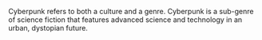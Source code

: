 Cyberpunk refers to both a culture and a genre. Cyberpunk is a sub-genre of science fiction that features advanced science and technology in an urban, dystopian future.
